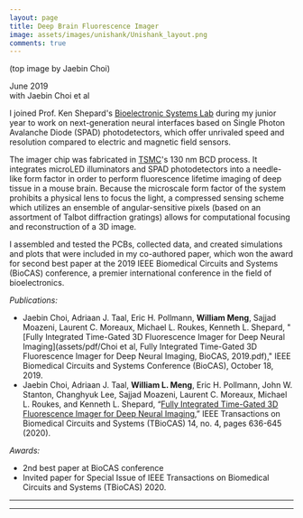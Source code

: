 ```yaml
---
layout: page
title: Deep Brain Fluorescence Imager
image: assets/images/unishank/Unishank_layout.png
comments: true
---
```

(top image by Jaebin Choi)

June 2019<br>
with Jaebin Choi et al<br>

I joined Prof. Ken Shepard's [Bioelectronic Systems Lab](https://bioeeweb.ee.columbia.edu/wordpress/) during my junior year
to work on next-generation neural interfaces based on Single Photon Avalanche Diode (SPAD) photodetectors,
which offer unrivaled speed and resolution compared to electric and magnetic field sensors.

The imager chip was fabricated in [TSMC](https://www.tsmc.com/)'s 130 nm BCD process.
It integrates microLED illuminators and SPAD photodetectors into a needle-like form factor
in order to perform fluorescence lifetime imaging of deep tissue in a mouse brain.
Because the microscale form factor of the system prohibits a physical lens to focus the light,
a compressed sensing scheme which utilizes an ensemble of angular-sensitive pixels
(based on an assortment of Talbot diffraction gratings)
allows for computational focusing and reconstruction of a 3D image.

I assembled and tested the PCBs, collected data, and created simulations and plots that were included in my co-authored paper,
which won the award for second best paper at the 2019 IEEE Biomedical Circuits and Systems (BioCAS) conference,
a premier international conference in the field of bioelectronics.

*Publications:*

* Jaebin Choi, Adriaan J. Taal, Eric H. Pollmann, **William Meng**, Sajjad Moazeni, Laurent C. Moreaux, Michael L. Roukes, Kenneth L. Shepard, "[Fully Integrated Time-Gated 3D Fluorescence Imager for Deep Neural Imaging](assets/pdf/Choi et al, Fully Integrated Time-Gated 3D Fluorescence Imager for Deep Neural Imaging, BioCAS, 2019.pdf)," IEEE Biomedical Circuits and Systems Conference (BioCAS), October 18, 2019.
* Jaebin Choi, Adriaan J. Taal, **William L. Meng**, Eric H. Pollmann, John W. Stanton,  Changhyuk Lee, Sajjad Moazeni, Laurent C. Moreaux, Michael L. Roukes, and Kenneth L. Shepard, “[Fully Integrated Time-Gated 3D Fluorescence Imager for Deep Neural Imaging](https://www.bioee.ee.columbia.edu/wp-content/uploads/2020/07/09138695.pdf),” IEEE Transactions on Biomedical Circuits and Systems (TBioCAS) 14, no. 4, pages 636-645 (2020).

*Awards:*

* 2nd best paper at BioCAS conference
* Invited paper for Special Issue of IEEE Transactions on Biomedical Circuits and Systems (TBioCAS) 2020.

<hr class="major" />

<div class="container" id="gallery"></div>

<script type="text/javascript" src="assets/js/generategallery.js"></script>
<script>
  var prefix = "unishank/"
  var filenames = [
    "Unishank_chip.jpg",
    "Unishank_fineplacer.jpg",
    "Unishank_dummy_wafer.JPG",
    "Unishank_probing.JPG",
    "Unishank_probe_station.JPG",
    "Unishank_microLED.jpg",
    "Unishank_blue.jpg",
    "Unishank_board_setup.jpg",
    "Unishank_radiation_profile.jpg",
    "Unishank_ASP.jpg",
    "Unishank_award.jpg"
  ];
  var captions = [
    "<strike> The world's smallest stringed instrument</strike> Test chip (not diced) wirebonded to daughterboard",
    "Aligning microLED with dummy wafer for flip-chip bonding on the Fineplacer lambda",
    "microLED with dummy wafer attached to chip",
    "Probing microLED on the probe station",
    "microLED illuminated by probe station",
    "Flip-chip bonded microLED under microscope",
    "microLED illuminated under microscope",
    "Motherboard with FPGA connected",
    "Profile of light intensity above the chip (assuming isotropic light emission and no scattering)",
    "Polar plots of angular-sensitivity for each type of Angular Sensitive Pixel (ASP)",
    "Award at BioCAS conference"
  ];
  var images = filenames.map(function (i){
    return prefix + i;
  })
  <!-- Note that we need to call this BEFORE gallery.js is loaded -->
  generateGalleryHTML(images, captions);
</script>

<hr class="major" />

<link rel="stylesheet" href="assets/css/gallery.css">
<script type="text/javascript" src="assets/js/gallery.js"></script>
